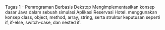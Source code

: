 Tugas 1 - Pemrograman Berbasis Dekstop
Mengimplementasikan konsep dasar Java dalam sebuah simulasi Aplikasi Reservasi Hotel. menggunakan konsep class, object, method, array, string, serta struktur keputusan seperti if, if-else, switch-case, dan nested if.
